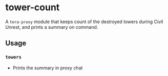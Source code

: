 # tower-count
A `tera-proxy` module that keeps count of the destroyed towers during Civil Unrest, and prints a summary on command.

## Usage
### `towers`
- Prints the summary in proxy chat
